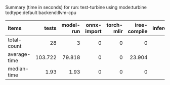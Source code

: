 Summary (time in seconds) for run: test-turbine using mode:turbine todtype:default backend:llvm-cpu

| items        |   tests |   model-run |   onnx-import |   torch-mlir |   iree-compile |   inference |
|:-------------|--------:|------------:|--------------:|-------------:|---------------:|------------:|
| total-count  |  28     |       3     |             0 |            0 |          0     |           0 |
| average-time | 103.722 |      79.818 |             0 |            0 |         23.904 |           0 |
| median-time  |   1.93  |       1.93  |             0 |            0 |          0     |           0 |
